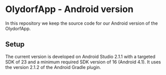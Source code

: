 OlydorfApp - Android version
===========================

In this repository we keep the source code for our Android version of the OlydorfApp.

Setup
-----

The current version is developed on Android Studio 2.1.1 with a targeted SDK of 23 and
a minimum required SDK version of 16 (Android 4.1). It uses the version 2.1.2 of the
Android Gradle plugin.

